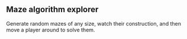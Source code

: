 ## Maze algorithm explorer 

Generate random mazes of any size, watch their construction, and then move a player around to solve them.
